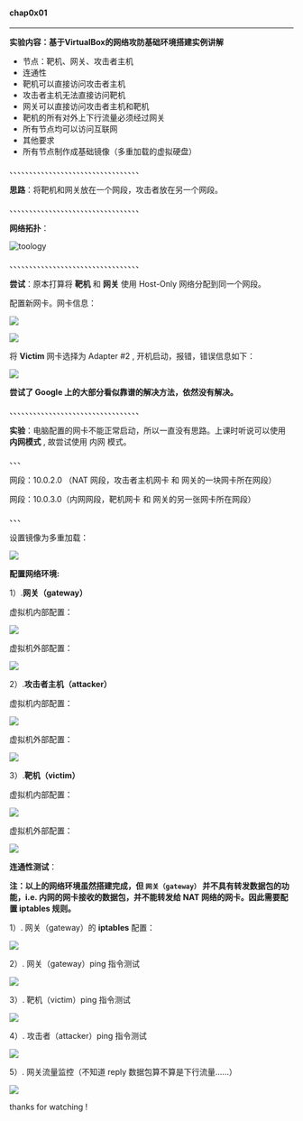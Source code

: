 #### chap0x01 

---

**实验内容：基于VirtualBox的网络攻防基础环境搭建实例讲解**

* 节点：靶机、网关、攻击者主机
* 连通性
* 靶机可以直接访问攻击者主机
* 攻击者主机无法直接访问靶机
* 网关可以直接访问攻击者主机和靶机
* 靶机的所有对外上下行流量必须经过网关
* 所有节点均可以访问互联网
* 其他要求
* 所有节点制作成基础镜像（多重加载的虚拟硬盘）

、、、、、、、、、、、、、、、、、、、、、、、、、、、、、、、、、

**思路**：将靶机和网关放在一个网段，攻击者放在另一个网段。

、、、、、、、、、、、、、、、、、、、、、、、、、、、、、、、、、

**网络拓扑**：

![toology](image/toology.png)



、、、、、、、、、、、、、、、、、、、、、、、、、、、、、、、、、

**尝试**：原本打算将 **靶机** 和 **网关** 使用 Host-Only 网络分配到同一个网段。

配置新网卡。网卡信息：

![](image/adapter_inf1.png)

![](image/adapter_inf2.png)

将 **Victim** 网卡选择为 Adapter #2 , 开机启动，报错，错误信息如下：

![](image/adapter_error.jpg)

**尝试了 Google 上的大部分看似靠谱的解决方法，依然没有解决。**

、、、、、、、、、、、、、、、、、、、、、、、、、、、、、、、、、

**实验**：电脑配置的网卡不能正常启动，所以一直没有思路。上课时听说可以使用 **内网模式** , 故尝试使用 内网 模式。

、、、

网段：10.0.2.0 （NAT 网段，攻击者主机网卡 和 网关的一块网卡所在网段）

网段：10.0.3.0（内网网段，靶机网卡 和 网关的另一张网卡所在网段）

、、、

设置镜像为多重加载：

![](image/image.jpg)



**配置网络环境:**

1）.**网关（gateway）**

虚拟机内部配置：

![](image/gateway_inne.png)

虚拟机外部配置：

![](image/gateway_inter.png)



2）.**攻击者主机（attacker）**

虚拟机内部配置：

![](image/attacker_inne.jpg)

虚拟机外部配置：

![](image/attacker_inter.png)



3）.**靶机（victim）**

虚拟机内部配置：

![](image/victim_inne.png)

虚拟机外部配置：

![](image/victim_inter.png)





**连通性测试**：

**注：以上的网络环境虽然搭建完成，但 `网关（gateway）` 并不具有转发数据包的功能，i.e. 内网的网卡接收的数据包，并不能转发给 NAT 网络的网卡。因此需要配置 iptables 规则。**

1）. 网关（gateway）的 **iptables** 配置：

![](image/iptables.png)

2）.  网关（gateway）ping 指令测试

![](image/gateway_ping.png)

3）. 靶机（victim）ping 指令测试

![](image/victim_ping.jpg)

4）. 攻击者（attacker）ping 指令测试

![](image/attacker_ping.png)

5）. 网关流量监控（不知道 reply 数据包算不算是下行流量......）

![](image/flow.jpg)

thanks for watching !
